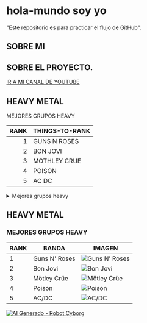 # hola-mundo soy yo
"Este repositorio es para practicar el flujo de GitHub".
## SOBRE MI ##
## SOBRE EL PROYECTO.
[IR A MI CANAL DE YOUTUBE](https://www.youtube.com/@manuelcaceresretroedition80s)

## HEAVY METAL
MEJORES GRUPOS HEAVY


| RANK |THINGS-TO-RANK|
|-----:|--------------|
|     1| GUNS N ROSES |
|     2| BON JOVI     |
|     3| MOTHLEY CRUE |
|     4| POISON       |
|     5| AC DC        |

<details>
  <summary>Mejores grupos heavy</summary>

  | RANK | BAND |
  |------|----------------|
  | 1    | Guns N' Roses |
  | 2    | Bon Jovi |
  | 3    | Mötley Crüe |
  | 4    | Poison |
  | 5    | AC/DC |

</details>


## HEAVY METAL

### MEJORES GRUPOS HEAVY

| RANK | BANDA | IMAGEN |
|------|----------------|--------------------------------|
| 1    | Guns N' Roses | ![Guns N' Roses](https://upload.wikimedia.org/wikipedia/commons/a/a3/GNR_London_Stadium_2017_3_%28cropped%29.jpg) |
| 2    | Bon Jovi | ![Bon Jovi](https://es.wikipedia.org/wiki/Bon_Jovi#/media/Archivo:Bon_Jovi_2010.png) |
| 3    | Mötley Crüe | ![Mötley Crüe](https://upload.wikimedia.org/wikipedia/commons/3/3f/Motley_Crue_Band_Photo.jpg) |
| 4    | Poison | ![Poison](https://upload.wikimedia.org/wikipedia/commons/a/a4/Poison_Band_Photo.jpg) |
| 5    | AC/DC | ![AC/DC](https://upload.wikimedia.org/wikipedia/commons/5/56/ACDC_Band_Photo.jpg) |



[![AI Generado - Robot Cyborg](https://cdn.pixabay.com/photo/2023/07/16/12/45/ai-generated-8358784_1280.png)](https://pixabay.com/es/illustrations/ai-generado-robot-cyborg-monstruo-8358784/)





